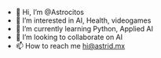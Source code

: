 - 👋 Hi, I’m @Astrocitos
- 👀 I’m interested in AI, Health, videogames
- 🌱 I’m currently learning Python, Applied AI
- 💞️ I’m looking to collaborate on AI
- 📫 How to reach me hi@astrid.mx

<!---
Astrocitos/Astrocitos is a ✨ special ✨ repository because its `README.md` (this file) appears on your GitHub profile.
You can click the Preview link to take a look at your changes.
--->
